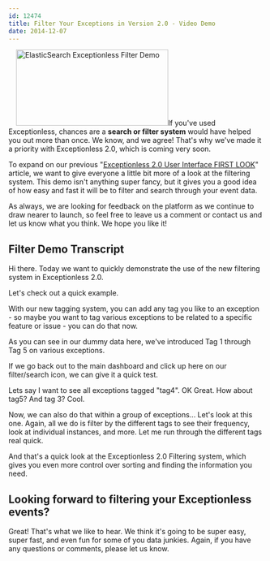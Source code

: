 ```yaml
---
id: 12474
title: Filter Your Exceptions in Version 2.0 - Video Demo
date: 2014-12-07
---
```

<img loading="lazy" class="alignright size-medium wp-image-12475" style="margin-left: 15px;" src="/assets/img/news/tag-filter2-resized.gif" alt="ElasticSearch Exceptionless Filter Demo" width="300" height="150" data-id="12475" />If you've used Exceptionless, chances are a **search or filter system** would have helped you out more than once. We know, and we agree! That's why we've made it a priority with Exceptionless 2.0, which is coming very soon.

To expand on our previous "[Exceptionless 2.0 User Interface FIRST LOOK](/exceptionless-2-0-user-interface-first-look/ "Exceptionless 2.0 User Interface FIRST LOOK")" article, we want to give everyone a little bit more of a look at the filtering system. This demo isn't anything super fancy, but it gives you a good idea of how easy and fast it will be to filter and search through your event data.

As always, we are looking for feedback on the platform as we continue to draw nearer to launch, so feel free to leave us a comment or contact us and let us know what you think. We hope you like it!<!--more-->

<div class="videoWrapper">
</div>

## Filter Demo Transcript

Hi there. Today we want to quickly demonstrate the use of the new filtering system in Exceptionless 2.0.

Let's check out a quick example.

With our new tagging system, you can add any tag you like to an exception - so maybe you want to tag various exceptions to be related to a specific feature or issue - you can do that now.

As you can see in our dummy data here, we've introduced Tag 1 through Tag 5 on various exceptions.

If we go back out to the main dashboard and click up here on our filter/search icon, we can give it a quick test.

Lets say I want to see all exceptions tagged "tag4". OK Great. How about tag5? And tag 3? Cool.

Now, we can also do that within a group of exceptions... Let's look at this one. Again, all we do is filter by the different tags to see their frequency, look at individual instances, and more. Let me run through the different tags real quick.

And that's a quick look at the Exceptionless 2.0 Filtering system, which gives you even more control over sorting and finding the information you need.

## Looking forward to filtering your Exceptionless events?

Great! That's what we like to hear. We think it's going to be super easy, super fast, and even fun for some of you data junkies. Again, if you have any questions or comments, please let us know.
